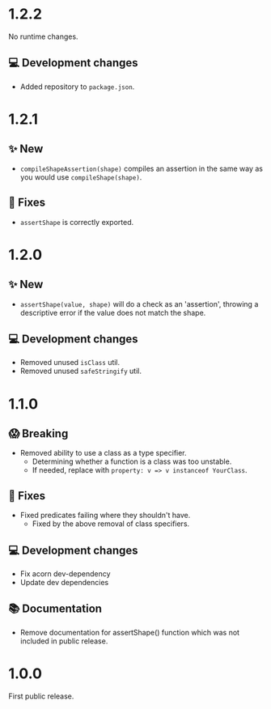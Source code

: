 # 1.2.2

No runtime changes.

## 💻 Development changes
- Added repository to `package.json`.

# 1.2.1

## ✨ New
- `compileShapeAssertion(shape)` compiles an assertion in the same way as you
  would use `compileShape(shape)`.

## 🔧 Fixes
- `assertShape` is correctly exported.

# 1.2.0

## ✨ New
- `assertShape(value, shape)` will do a check as an 'assertion', throwing
  a descriptive error if the value does not match the shape.

## 💻 Development changes
- Removed unused `isClass` util.
- Removed unused `safeStringify` util.

# 1.1.0

## 😱 Breaking
- Removed ability to use a class as a type specifier.
    - Determining whether a function is a class was too unstable.
    - If needed, replace with `property: v => v instanceof YourClass`.

## 🔧 Fixes
- Fixed predicates failing where they shouldn't have.
    - Fixed by the above removal of class specifiers.

## 💻 Development changes
- Fix acorn dev-dependency
- Update dev dependencies

## 📚 Documentation
- Remove documentation for assertShape() function which was not included in
  public release.

# 1.0.0
First public release.